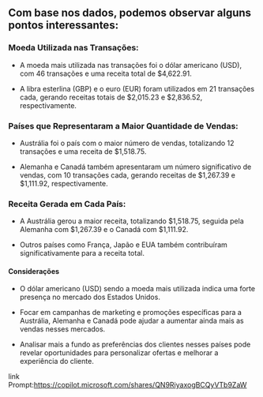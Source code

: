 ## Com base nos dados, podemos observar alguns pontos interessantes:

### Moeda Utilizada nas Transações:

- A moeda mais utilizada nas transações foi o dólar americano (USD), com 46 transações e uma receita total de $4,622.91.

- A libra esterlina (GBP) e o euro (EUR) foram utilizados em 21 transações cada, gerando receitas totais de $2,015.23 e $2,836.52, respectivamente.

### Países que Representaram a Maior Quantidade de Vendas:

- Austrália foi o país com o maior número de vendas, totalizando 12 transações e uma receita de $1,518.75.

- Alemanha e Canadá também apresentaram um número significativo de vendas, com 10 transações cada, gerando receitas de $1,267.39 e $1,111.92, respectivamente.

### Receita Gerada em Cada País:

- A Austrália gerou a maior receita, totalizando $1,518.75, seguida pela Alemanha com $1,267.39 e o Canadá com $1,111.92.

- Outros países como França, Japão e EUA também contribuíram significativamente para a receita total.

#### Considerações

- O dólar americano (USD) sendo a moeda mais utilizada indica uma forte presença no mercado dos Estados Unidos.

- Focar em campanhas de marketing e promoções específicas para a Austrália, Alemanha e Canadá pode ajudar a aumentar ainda mais as vendas nesses mercados.

- Analisar mais a fundo as preferências dos clientes nesses países pode revelar oportunidades para personalizar ofertas e melhorar a experiência do cliente.

link Prompt:https://copilot.microsoft.com/shares/QN9RiyaxogBCQyVTb9ZaW